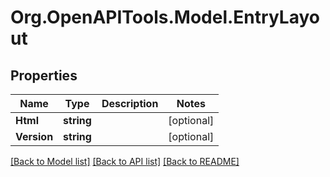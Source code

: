 # Org.OpenAPITools.Model.EntryLayout
## Properties

Name | Type | Description | Notes
------------ | ------------- | ------------- | -------------
**Html** | **string** |  | [optional] 
**Version** | **string** |  | [optional] 

[[Back to Model list]](../README.md#documentation-for-models) [[Back to API list]](../README.md#documentation-for-api-endpoints) [[Back to README]](../README.md)

